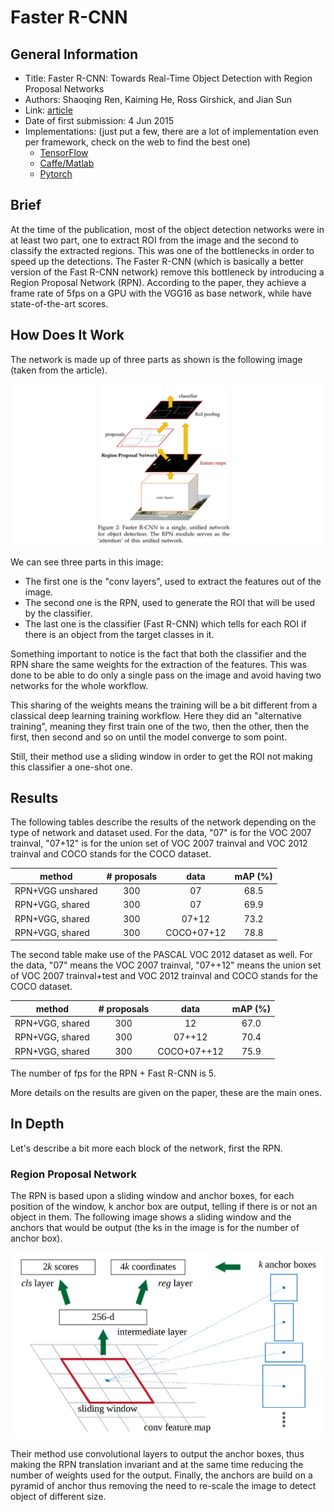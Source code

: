 # Faster R-CNN

## General Information

- Title: Faster R-CNN: Towards Real-Time Object Detection with Region Proposal Networks
- Authors: Shaoqing Ren, Kaiming He, Ross Girshick, and Jian Sun
- Link: [article](https://arxiv.org/abs/1506.01497)
- Date of first submission: 4 Jun 2015
- Implementations: (just put a few, there are a lot of implementation even per framework, check on the web to find the best one)
    - [TensorFlow](https://github.com/endernewton/tf-faster-rcnn)
    - [Caffe/Matlab](https://github.com/ShaoqingRen/faster_rcnn)
    - [Pytorch](https://github.com/jwyang/faster-rcnn.pytorch)

## Brief

At the time of the publication, most of the object detection networks were in at least two part, one to extract ROI from the image and the second to classify the extracted regions. This was one of the bottlenecks in order to speed up the detections. The Faster R-CNN (which is basically a better version of the Fast R-CNN network) remove this bottleneck by introducing a Region Proposal Network (RPN).
According to the paper, they achieve a frame rate of 5fps on a GPU with the VGG16 as base network, while have state-of-the-art scores.

## How Does It Work

The network is made up of three parts as shown is the following image (taken from the article).

![Network architecture](https://raw.githubusercontent.com/D3lt4lph4/papers/master/docs/images/imageclassif/fasterrcnn/network.png "Faster R-CNN")

We can see three parts in this image:

- The first one is the "conv layers", used to extract the features out of the image.
- The second one is the RPN, used to generate the ROI that will be used by the classifier.
- The last one is the classifier (Fast R-CNN) which tells for each ROI if there is an object from the target classes in it.

Something important to notice is the fact that both the classifier and the RPN share the same weights for the extraction of the features. This was done to be able to do only a single pass on the image and avoid having two networks for the whole workflow.

This sharing of the weights means the training will be a bit different from a classical deep learning training workflow. Here they did an "alternative training", meaning they first train one of the two, then the other, then the first, then second and so on until the model converge to som point.

Still, their method use a sliding window in order to get the ROI not making this classifier a one-shot one.

## Results

The following tables describe the results of the network depending on the type of network and dataset used. For the data, "07" is for the VOC 2007 trainval, "07+12" is for the union set of VOC 2007 trainval and VOC 2012 trainval and COCO stands for the COCO dataset.

| method | # proposals | data | mAP (%) |
|--------|:-----------:|:----:|:-------:|
|RPN+VGG unshared | 300 | 07 | 68.5 |
|RPN+VGG, shared | 300 | 07 | 69.9 |
|RPN+VGG, shared | 300 | 07+12 | 73.2 |
|RPN+VGG, shared | 300 | COCO+07+12 | 78.8 |

The second table make use of the PASCAL VOC 2012 dataset as well. For the data, "07" means the VOC 2007 trainval, "07++12" means the union set of VOC 2007 trainval+test and VOC 2012 trainval and COCO stands for the COCO dataset.

| method | # proposals | data | mAP (%) |
|--------|:-----------:|:----:|:-------:|
| RPN+VGG, shared | 300 | 12 | 67.0 |
| RPN+VGG, shared | 300 | 07++12 | 70.4 |
| RPN+VGG, shared | 300 | COCO+07++12 | 75.9 |

The number of fps for the RPN + Fast R-CNN is 5.

More details on the results are given on the paper, these are the main ones.

## In Depth

Let's describe a bit more each block of the network, first the RPN.

### Region Proposal Network

The RPN is based upon a sliding window and anchor boxes, for each position of the window, k anchor box are output, telling if there is or not an object in them. The following image shows a sliding window and the anchors that would be output (the ks in the image is for the number of anchor box).

![Network anchors](https://raw.githubusercontent.com/D3lt4lph4/papers/master/docs/images/imageclassif/fasterrcnn/anchor.png "Faster R-CNN anchor")


Their method use convolutional layers to output the anchor boxes, thus making the RPN translation invariant and at the same time reducing the number of weights used for the output. Finally, the anchors are build on a pyramid of anchor thus removing the need to re-scale the image to detect object of different size.